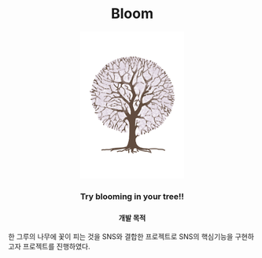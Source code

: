 <p align="center">
  <h1 align="center">Bloom</h1>
  <p align="center">
    <img  src="./img/Bloom4.png" height="300" weigth="300" />
  </p>
  <h3 align="center">Try blooming in your tree!!</h3>
  
  <h3 align="center">
  <!--     <a href="http://www.enitt.co.kr/"></a> -->
  </h3>
  
  <h4 align="center">개발 목적</h4>
  
  한 그루의 나무에 꽃이 피는 것을 SNS와 결합한 프로젝트로 SNS의 핵심기능을 구현하고자 프로젝트를 진행하였다.
</p>

  

